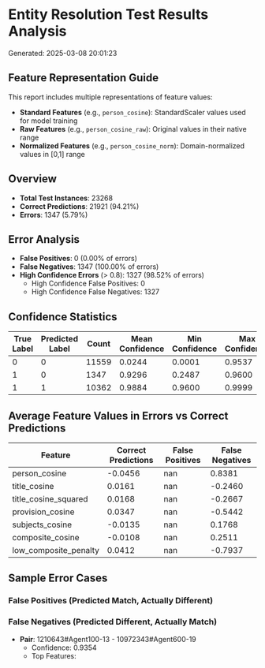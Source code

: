 # Entity Resolution Test Results Analysis

Generated: 2025-03-08 20:01:23

## Feature Representation Guide

This report includes multiple representations of feature values:

- **Standard Features** (e.g., `person_cosine`): StandardScaler values used for model training
- **Raw Features** (e.g., `person_cosine_raw`): Original values in their native range
- **Normalized Features** (e.g., `person_cosine_norm`): Domain-normalized values in [0,1] range

## Overview

- **Total Test Instances**: 23268
- **Correct Predictions**: 21921 (94.21%)
- **Errors**: 1347 (5.79%)

## Error Analysis

- **False Positives**: 0 (0.00% of errors)
- **False Negatives**: 1347 (100.00% of errors)
- **High Confidence Errors** (> 0.8): 1327 (98.52% of errors)
  - High Confidence False Positives: 0
  - High Confidence False Negatives: 1327

## Confidence Statistics

| True Label | Predicted Label | Count | Mean Confidence | Min Confidence | Max Confidence |
|------------|-----------------|-------|-----------------|---------------|---------------|
| 0 | 0 | 11559 | 0.0244 | 0.0001 | 0.9537 |
| 1 | 0 | 1347 | 0.9296 | 0.2487 | 0.9600 |
| 1 | 1 | 10362 | 0.9884 | 0.9600 | 0.9999 |

## Average Feature Values in Errors vs Correct Predictions

| Feature | Correct Predictions | False Positives | False Negatives |
|---------|---------------------|----------------|----------------|
| person_cosine | -0.0456 | nan | 0.8381 |
| title_cosine | 0.0161 | nan | -0.2460 |
| title_cosine_squared | 0.0168 | nan | -0.2667 |
| provision_cosine | 0.0347 | nan | -0.5442 |
| subjects_cosine | -0.0135 | nan | 0.1768 |
| composite_cosine | -0.0108 | nan | 0.2511 |
| low_composite_penalty | 0.0412 | nan | -0.7937 |

## Sample Error Cases

### False Positives (Predicted Match, Actually Different)

### False Negatives (Predicted Different, Actually Match)

- **Pair**: 1210643#Agent100-13 - 10972343#Agent600-19
  - Confidence: 0.9354
  - Top Features:
